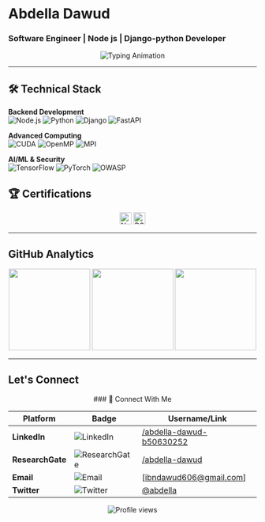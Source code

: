 # Abdella Dawud 
### Software Engineer | Node js | Django-python Developer

<div align="center">
  <img src="https://readme-typing-svg.demolab.com?font=Fira+Code&pause=1000&color=5C7AFF&width=500&lines=Node.js+Expert;Django-python+Expert;HPC+Specialist;AI%2FCybersecurity+Researcher" alt="Typing Animation" />
</div>

---

## 🛠️ Technical Stack

**Backend Development**  
![Node.js](https://img.shields.io/badge/Node.js-339933?logo=nodedotjs&logoColor=white)
![Python](https://img.shields.io/badge/Python-3776AB?logo=python&logoColor=white)
![Django](https://img.shields.io/badge/Django-092E20?logo=django&logoColor=white)
![FastAPI](https://img.shields.io/badge/FastAPI-009688?logo=fastapi&logoColor=white)

**Advanced Computing**  
![CUDA](https://img.shields.io/badge/CUDA-76B900?logo=nvidia&logoColor=white)
![OpenMP](https://img.shields.io/badge/OpenMP-FF6600?logo=openmp&logoColor=white)
![MPI](https://img.shields.io/badge/MPI-003366?logo=messagepassinginterface&logoColor=white)

**AI/ML & Security**  
![TensorFlow](https://img.shields.io/badge/TensorFlow-FF6F00?logo=tensorflow&logoColor=white)
![PyTorch](https://img.shields.io/badge/PyTorch-EE4C2C?logo=pytorch&logoColor=white)
![OWASP](https://img.shields.io/badge/OWASP-000000?logo=owasp&logoColor=white)




## 🏆 Certifications
<div align="center">
  <img src="https://img.shields.io/badge/Udemy-Node.js_Level_Up-A435F0?logo=udemy&logoColor=white" height="24" alt="Node.js Level Up Certification">
  <img src="https://img.shields.io/badge/FreeCodeCamp-Data_Structures_&_Algorithms-0A0A23?logo=freecodecamp&logoColor=white" height="24" alt="DSA Certification">
 
</div>

---

## GitHub Analytics

<div align="center">
  <img height="165" src="https://github-readme-stats.vercel.app/api?username=abdella80&show_icons=true&theme=algolia&include_all_commits=true">
  <img height="165" src="https://github-readme-stats.vercel.app/api/top-langs/?username=abdella80&layout=compact&theme=algolia">
  <img height="165" src="https://github-readme-streak-stats.herokuapp.com/?user=abdella80&theme=algolia">
</div>

---

## Let's Connect

<div align="center">
### 📍 Connect With Me

| Platform       | Badge                                                                                      | Username/Link                     |
|----------------|-------------------------------------------------------------------------------------------|-----------------------------------|
| **LinkedIn**   | ![LinkedIn](https://img.shields.io/badge/-Abdella_Dawud-0A66C2?logo=linkedin)             | [/abdella-dawud-b50630252](https://www.linkedin.com/in/abdella-dawud-b50630252) |
| **ResearchGate** | ![ResearchGate](https://img.shields.io/badge/-Abdella_Dawud-00CCBB?logo=researchgate)    | [/abdella-dawud](https://www.researchgate.net/profile/abdella-dawud) |
| **Email**      | ![Email](https://img.shields.io/badge/-ibndawud606@gmail.com-EA4335?logo=gmail)           | [ibndawud606@gmail.com] |
| **Twitter**    | ![Twitter](https://img.shields.io/badge/-@abdella-1DA1F2?logo=twitter)                    | [@abdella](https://twitter.com/abdella) |

</div>

<div align="center">
  <img src="https://komarev.com/ghpvc/?username=abdella80&label=Profile+Views&color=blue&style=flat" alt="Profile views">
</div>
